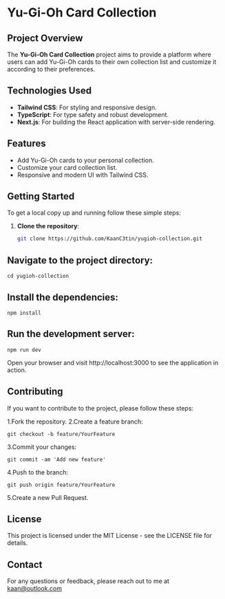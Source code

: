 # Yu-Gi-Oh Card Collection

## Project Overview

The **Yu-Gi-Oh Card Collection** project aims to provide a platform where users can add Yu-Gi-Oh cards to their own collection list and customize it according to their preferences.

## Technologies Used

- **Tailwind CSS**: For styling and responsive design.
- **TypeScript**: For type safety and robust development.
- **Next.js**: For building the React application with server-side rendering.

## Features

- Add Yu-Gi-Oh cards to your personal collection.
- Customize your card collection list.
- Responsive and modern UI with Tailwind CSS.

## Getting Started

To get a local copy up and running follow these simple steps:

1. **Clone the repository**:

   ```bash
   git clone https://github.com/KaanC3tin/yugioh-collection.git
   
   ```

## Navigate to the project directory:

`cd yugioh-collection`

## Install the dependencies:

`npm install`

## Run the development server:

`npm run dev`

Open your browser and visit http://localhost:3000 to see the application in action.

## Contributing

If you want to contribute to the project, please follow these steps:

1.Fork the repository.
2.Create a feature branch:

`git checkout -b feature/YourFeature`

3.Commit your changes:

`git commit -am 'Add new feature'`

4.Push to the branch:

`git push origin feature/YourFeature`

5.Create a new Pull Request.

## License

This project is licensed under the MIT License - see the LICENSE file for details.

## Contact

For any questions or feedback, please reach out to me at kaan@outlook.com

